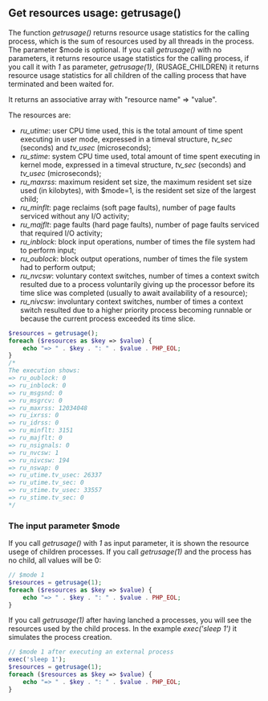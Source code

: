 ## Get resources usage: getrusage()

The function _getrusage()_ returns resource usage statistics for the calling process, which is the sum of resources used by all threads in the process.
The parameter $mode is optional. If you call _getrusage()_ with no parameters, it returns resource usage statistics for the calling process, if you call it with _1_ as parameter, _getrusage(1)_, (RUSAGE_CHILDREN) it returns resource usage statistics for all children of the calling process that have terminated and been waited for.

It returns an associative array with "resource name" => "value".

The resources are:

- _ru_utime_: user CPU time used, this is the total amount of time spent executing in user mode, expressed in a timeval structure, *tv_sec* (seconds) and *tv_usec* (microseconds);
- _ru_stime_: system CPU time used, total amount of time spent executing in kernel mode, expressed in a timeval structure, *tv_sec* (seconds) and *tv_usec* (microseconds);
- *ru_maxrss*: maximum resident set size, the maximum resident set size used (in kilobytes), with $mode=1, is the resident set size of the largest child;
- *ru_minflt*: page reclaims (soft page faults), number of page faults serviced without any I/O activity;
- *ru_majflt*: page faults (hard page faults), number of page faults serviced that required I/O activity;
- *ru_inblock*: block input operations, number of times the file system had to perform input;
- *ru_oublock*: block output operations, number of times the file system had to perform output;
- *ru_nvcsw*: voluntary context switches, number of times a context switch resulted due to a process voluntarily giving up the processor before its time slice was completed (usually to await availability of a resource);
- *ru_nivcsw*: involuntary context switches, number of times a context switch resulted due to a higher priority process becoming runnable or because the current process exceeded its time slice.


```php
$resources = getrusage();
foreach ($resources as $key => $value) {
    echo "=> " . $key . ": " . $value . PHP_EOL;
}
/*
The execution shows:
=> ru_oublock: 0
=> ru_inblock: 0
=> ru_msgsnd: 0
=> ru_msgrcv: 0
=> ru_maxrss: 12034048
=> ru_ixrss: 0
=> ru_idrss: 0
=> ru_minflt: 3151
=> ru_majflt: 0
=> ru_nsignals: 0
=> ru_nvcsw: 1
=> ru_nivcsw: 194
=> ru_nswap: 0
=> ru_utime.tv_usec: 26337
=> ru_utime.tv_sec: 0
=> ru_stime.tv_usec: 33557
=> ru_stime.tv_sec: 0
*/
```

### The input parameter $mode
If you call *getrusage()* with *1* as input parameter, it is shown the resource usege of children processes.
If you call *getrusage(1)* and the process has no child, all values will be 0:
```php
// $mode 1
$resources = getrusage(1);
foreach ($resources as $key => $value) {
    echo "=> " . $key . ": " . $value . PHP_EOL;
}
```
If you call *getrusage(1)* after having lanched a processes, you will see the resources used by the child process.
In the example *exec('sleep 1')* it simulates the process creation.
```php
// $mode 1 after executing an external process
exec('sleep 1');
$resources = getrusage(1);
foreach ($resources as $key => $value) {
    echo "=> " . $key . ": " . $value . PHP_EOL;
}
```
